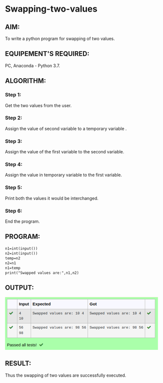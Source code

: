 # Swapping-two-values
## AIM:
To write a python program for swapping of two values.
## EQUIPEMENT'S REQUIRED: 
PC,
Anaconda - Python 3.7.
## ALGORITHM: 
### Step 1:
Get the two values from the user.
### Step 2: 
Assign the value of second variable to a temporary variable .
### Step 3: 
Assign the value of the first variable to the second variable.
### Step 4:  
Assign the value in temporary variable to the first variable.
### Step 5: 
Print both the values it would be interchanged.
### Step 6: 
End the program.
## PROGRAM:
```
n1=int(input())
n2=int(input())
temp=n2
n2=n1
n1=temp
print("Swapped values are:",n1,n2)
```
## OUTPUT:
![swapping.png](./images/swapping.png)
## RESULT:
Thus the swapping of two values are successfully executed.




